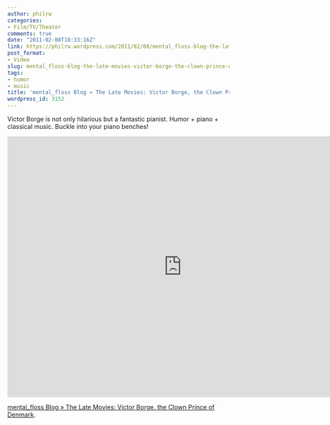 ```yaml
---
author: philrw
categories:
- Film/TV/Theater
comments: true
date: "2011-02-08T18:33:16Z"
link: https://philrw.wordpress.com/2011/02/08/mental_floss-blog-the-late-movies-victor-borge-the-clown-prince-of-denmark/
post_format:
- Video
slug: mental_floss-blog-the-late-movies-victor-borge-the-clown-prince-of-denmark
tags:
- humor
- music
title: 'mental_floss Blog » The Late Movies: Victor Borge, the Clown Prince of Denmark'
wordpress_id: 3152
---
```


Victor Borge is not only hilarious but a fantastic pianist. Humor + piano + classical music. Buckle into your piano benches!

<iframe width="789" height="592" src="https://www.youtube.com/embed/BcV19rylSZc" frameborder="0" allow="autoplay; encrypted-media" allowfullscreen></iframe>

[mental_floss Blog » The Late Movies: Victor Borge, the Clown Prince of Denmark](http://mentalfloss.com/article/27061/late-movies-victor-borge-clown-prince-denmark).
